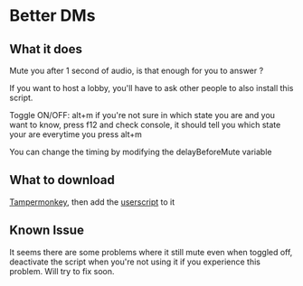 # Better DMs

## What it does

Mute you after 1 second of audio, is that enough for you to answer ?

If you want to host a lobby, you'll have to ask other people to also install this script.

Toggle ON/OFF: alt+m
if you're not sure in which state you are and you want to know, press f12 and check console, it should tell you which state your are everytime you press alt+m

You can change the timing by modifying the delayBeforeMute variable

## What to download

[Tampermonkey](https://www.tampermonkey.net/), then add the [userscript](https://github.com/xSardine/AMQ-Stuff/raw/main/1SecondAudio/1Second_Audio.user.js) to it

## Known Issue

It seems there are some problems where it still mute even when toggled off, deactivate the script when you're not using it if you experience this problem. Will try to fix soon.
